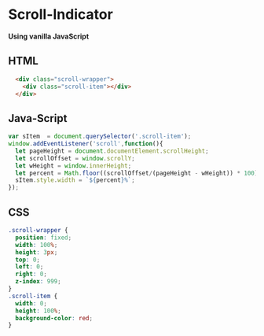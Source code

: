 # Scroll-Indicator
**Using vanilla JavaScript**


## HTML
``` HTML
  <div class="scroll-wrapper">
    <div class="scroll-item"></div>
  </div>
```



## Java-Script
```javascript
var sItem  = document.querySelector('.scroll-item');
window.addEventListener('scroll',function(){
  let pageHeight = document.documentElement.scrollHeight;
  let scrollOffset = window.scrollY;
  let wHeight = window.innerHeight;
  let percent = Math.floor((scrollOffset/(pageHeight - wHeight)) * 100);
  sItem.style.width = `${percent}%`;
});
```


## CSS

``` CSS
.scroll-wrapper {
  position: fixed;
  width: 100%;
  height: 3px;
  top: 0;
  left: 0;
  right: 0;
  z-index: 999;
}
.scroll-item {
  width: 0;
  height: 100%;
  background-color: red;
}
```
